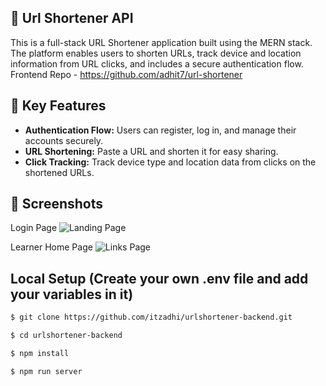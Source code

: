 ## 🚀 Url Shortener API

This is a full-stack URL Shortener application built using the MERN stack. The platform enables users to shorten URLs, track device and location information from URL clicks, and includes a secure authentication flow.<br>
Frontend Repo - https://github.com/adhit7/url-shortener

## 🌟 Key Features

- **Authentication Flow:** Users can register, log in, and manage their accounts securely.
- **URL Shortening:** Paste a URL and shorten it for easy sharing.
- **Click Tracking:** Track device type and location data from clicks on the shortened URLs.

## 📸 Screenshots

Login Page
![Landing Page](https://github.com/user-attachments/assets/672400c5-9b8e-439f-8b02-81690abbbc37)

Learner Home Page
![Links Page](https://github.com/user-attachments/assets/9ab36d22-61d7-4d1c-b414-8cfcc3838f91)


## Local Setup (Create your own .env file and add your variables in it)

```sh
$ git clone https://github.com/itzadhi/urlshortener-backend.git
```

```sh
$ cd urlshortener-backend
```

```sh
$ npm install
```

```sh
$ npm run server
```
